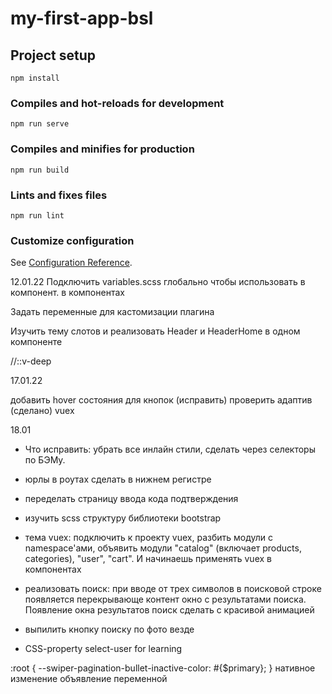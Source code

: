 # my-first-app-bsl

## Project setup
```
npm install
```

### Compiles and hot-reloads for development
```
npm run serve
```

### Compiles and minifies for production
```
npm run build
```

### Lints and fixes files
```
npm run lint
```

### Customize configuration
See [Configuration Reference](https://cli.vuejs.org/config/).


12.01.22
Подключить variables.scss глобально чтобы использовать в компонент.
в компонентах

Задать переменные для кастомизации плагина

Изучить тему слотов и реализовать Header и HeaderHome в одном компоненте

//::v-deep

17.01.22

добавить hover состояния для кнопок (исправить)
проверить адаптив (сделано)
vuex


18.01

- Что исправить: убрать все инлайн стили, сделать через селекторы по БЭМу.
- юрлы в роутах сделать в нижнем регистре
- переделать страницу ввода кода подтверждения
- изучить scss структуру библиотеки bootstrap
- тема vuex: подключить к проекту vuex, разбить модули с namespace'ами, объявить модули "catalog" (включает products, categories), "user", "cart". И начинаешь применять vuex в компонентах
- реализовать поиск: при вводе от трех символов в поисковой строке появляется перекрывающе контент окно с результатами поиска. Появление окна результатов поиск сделать с красивой анимацией
- выпилить кнопку поиску по фото везде

- CSS-property select-user for learning


:root {
   --swiper-pagination-bullet-inactive-color: #{$primary};
 } нативное изменение объявление переменной 